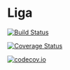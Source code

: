 # Liga

[![Build Status](https://travis-ci.org/evcastelani/Liga.jl.svg?branch=master)](https://travis-ci.org/evcastelani/Liga.jl)

[![Coverage Status](https://coveralls.io/repos/evcastelani/Liga.jl/badge.svg?branch=master&service=github)](https://coveralls.io/github/evcastelani/Liga.jl?branch=master)

[![codecov.io](http://codecov.io/github/evcastelani/Liga.jl/coverage.svg?branch=master)](http://codecov.io/github/evcastelani/Liga.jl?branch=master)
